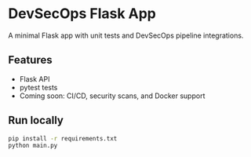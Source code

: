 # DevSecOps Flask App

A minimal Flask app with unit tests and DevSecOps pipeline integrations.

## Features
- Flask API
- pytest tests
- Coming soon: CI/CD, security scans, and Docker support

## Run locally
```bash
pip install -r requirements.txt
python main.py